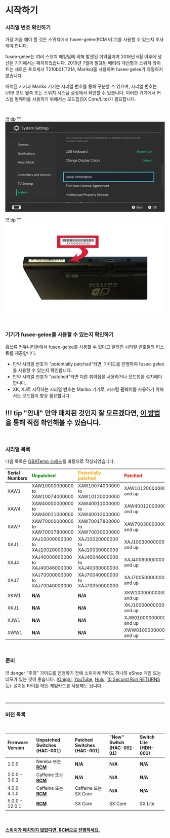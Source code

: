 # 시작하기

### 시리얼 번호 확인하기

가장 처음 해야 할 것은 스위치에서 fusee-gelee(RCM 버그)를 사용할 수 있는지 조사해야 합니다.

fusee-gelee는 여러 스위치 해킹팀에 의해 발견된 취약점이며 2018년 6월 이후에 생산된 기기에서는 패치되었습니다. 2019년 7월에 발표된 배터리 개선형과 스위치 라이트는 세로운 프로세서 T210b01(T214, Mariko)를 사용하며 fusee-gelee가 작동하지 않습니다.

패치된 기기과 Mariko 기기는 시리얼 번호를 통해 구분할 수 있으며, 시리얼 번호는 USB 포트 옆쪽 또는 스위치 시스템 설정에서 확인할 수 있습니다. 이러한 기기에서 커스텀 펌웨어를 사용하기 위해서는 모드칩(SX Core/Lite)가 필요합니다. 

&nbsp;

!!! tip ""
    ![Visual for System Settings serial location](../user_guide/img/getting_started_serial_location.jpg)

!!! tip ""
    ![Visual for serial location on the bottom of console](../user_guide/img/serial_switch.png)    

&nbsp;

### 기기가 fusee-gelee를 사용할 수 있는지 확인하기

홈브류 커뮤니티들에서 fusee-gelee를 사용할 수 있다고 알려진 시리얼 번호들의 리스트를 제공합니다. 

- 만약 시리얼 번호가 "potentially patched"라면, 가이드를 진행하여 fusee-gelee를 사용할 수 있는지 확인합니다. 
- 만약 시리얼 번호가 "patched"라면 다른 취약점을 사용하거나 모드칩을 설치해야 합니다. 
- XK, XJ로 시작하는 시리얼 번호는 Mariko 기기로, 커스텀 펌웨어를 사용하기 위해서는 모드칩이 항상 필요합니다.

!!! tip "안내"
    만약 패치된 것인지 잘 모르겠다면, [이 방법](emummc/sending_payload.md)을 통해 직접 확인해볼 수 있습니다.
-----

&nbsp;

### 시리얼 목록

다음 목록은 [GBATemp 스레드](https://gbatemp.net/threads/switch-informations-by-serial-number-read-the-first-post-before-asking-questions.481215/)를 바탕으로 작성되었습니다.

|  Serial Numbers  | <span style="color:green">Unpatched</span> | <span style="color:orange">Potentially patched</span> | <span style="color:red">Patched</span> |
| :----|:---------------------------------|:---------------------------------|:----------------------|
| XAW1 | XAW10000000000 to XAW10074000000 | XAW10074000000 to XAW10120000000 | XAW10120000000 and up |
| XAW4 | XAW40000000000 to XAW40011000000 | XAW40011000000 to XAW40012000000 | XAW40012000000 and up |
| XAW7 | XAW70000000000 to XAW70017800000 | XAW70017800000 to XAW70030000000 | XAW70030000000 and up |
| XAJ1 | XAJ10000000000 to XAJ10020000000 | XAJ10020000000 to XAJ10030000000 | XAJ10030000000 and up |
| XAJ4 | XAJ40000000000 to XAJ40046000000 | XAJ40046000000 to XAJ40060000000 | XAJ40060000000 and up |
| XAJ7 | XAJ70000000000 to XAJ70040000000 | XAJ70040000000 to XAJ70050000000 | XAJ70050000000 and up |
| XKW1 | **N/A** | **N/A** | XKW10000000000 and up |
| XKJ1 | **N/A** | **N/A** | XKJ10000000000 and up |
| XJW1 | **N/A** | **N/A** | XJW01000000000 and up |
| XWW1 | **N/A** | **N/A** | XWW01000000000 and up |


&nbsp;


### 준비

!!! danger "주의"
    가이드를 진행하기 전에 스위치에 적어도 하나의 eShop 게임 또는 데모가 있는 것이 좋습니다. ([Onigiri](https://www.nintendo.com/games/detail/onigiri-switch/), [YouTube](https://www.nintendo.com/games/detail/youtube-switch/), [Hulu](https://www.nintendo.com/games/detail/hulu-switch/), [10 Second Run RETURNS](https://www.nintendo.com/games/detail/10-second-run-returns-switch) 등). 설치된 타이틀 대신 게임카드를 사용해도 됩니다.

&nbsp;

-----

### 버전 목록


&nbsp;

| Firmware Version | Unpatched Switches (HAC-001)    | Patched Switches (HAC-001) | "New" Switch (HAC-001-01)   | Switch Lite (HDH-001)  | 
|:-----------------|:--------------------------------|:---------------------------|:----------------------------|:-----------------------|
| 1.0.0            | Nereba 또는  [**RCM**](rcm.md)  | **N/A**                    | **N/A**                     | **N/A**                |
| 2.0.0 - 3.0.2    | Caffeine 또는 [**RCM**](rcm.md) | **N/A**                    | **N/A**                     | **N/A**                |
| 4.0.0 - 4.1.0    | Caffeine 또는 [**RCM**](rcm.md) | Caffeine 또는 SX Core      | **N/A**                     | **N/A**                |
| 5.0.0 - 12.0.1   | [**RCM**](rcm.md)               | SX Core                    | SX Core                     | SX Lite                |

&nbsp;

#### [스위치가 패치되지 않았다면, RCM으로 진행하세요. <i class="fa fa-arrow-circle-right fa-lg"></i>](rcm.md)

